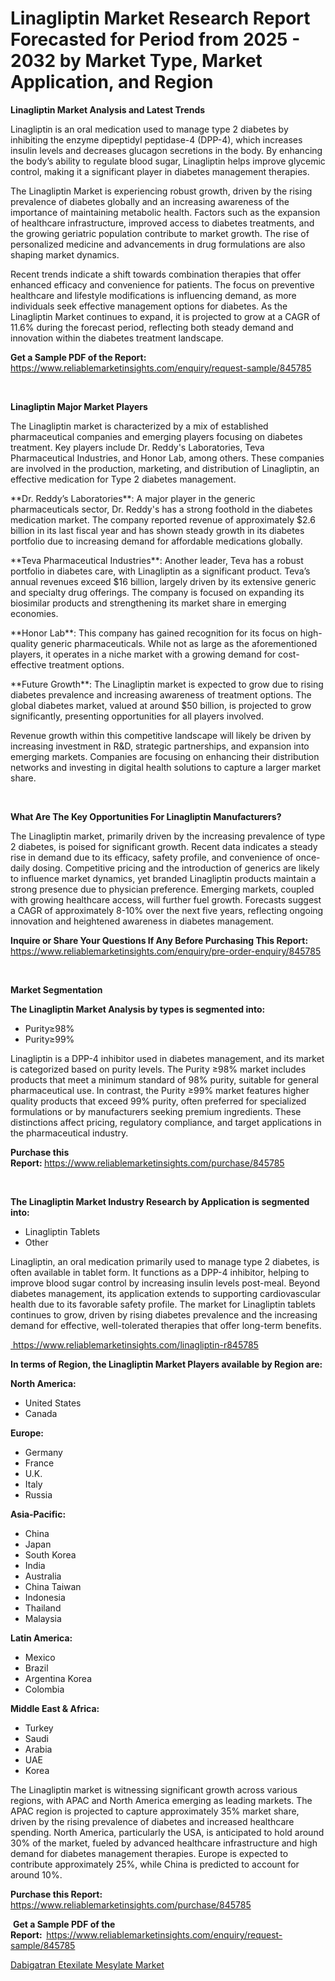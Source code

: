 <p><h1>Linagliptin Market Research Report Forecasted for Period from 2025 -  2032 by Market Type, Market Application, and Region</h1></p><p><strong>Linagliptin Market Analysis and Latest Trends</strong></p>
<p><p>Linagliptin is an oral medication used to manage type 2 diabetes by inhibiting the enzyme dipeptidyl peptidase-4 (DPP-4), which increases insulin levels and decreases glucagon secretions in the body. By enhancing the body’s ability to regulate blood sugar, Linagliptin helps improve glycemic control, making it a significant player in diabetes management therapies.</p><p>The Linagliptin Market is experiencing robust growth, driven by the rising prevalence of diabetes globally and an increasing awareness of the importance of maintaining metabolic health. Factors such as the expansion of healthcare infrastructure, improved access to diabetes treatments, and the growing geriatric population contribute to market growth. The rise of personalized medicine and advancements in drug formulations are also shaping market dynamics.</p><p>Recent trends indicate a shift towards combination therapies that offer enhanced efficacy and convenience for patients. The focus on preventive healthcare and lifestyle modifications is influencing demand, as more individuals seek effective management options for diabetes. As the Linagliptin Market continues to expand, it is projected to grow at a CAGR of 11.6% during the forecast period, reflecting both steady demand and innovation within the diabetes treatment landscape.</p></p>
<p><strong>Get a Sample PDF of the Report:&nbsp;</strong> <a href="https://www.reliablemarketinsights.com/enquiry/request-sample/845785?utm_campaign=3031&utm_medium=2&utm_source=Github&utm_content=ia&utm_term=01042025&utm_id=linagliptin">https://www.reliablemarketinsights.com/enquiry/request-sample/845785</a></p>
<p>&nbsp;</p>
<p><strong>Linagliptin Major Market Players</strong></p>
<p><p>The Linagliptin market is characterized by a mix of established pharmaceutical companies and emerging players focusing on diabetes treatment. Key players include Dr. Reddy's Laboratories, Teva Pharmaceutical Industries, and Honor Lab, among others. These companies are involved in the production, marketing, and distribution of Linagliptin, an effective medication for Type 2 diabetes management.</p><p>**Dr. Reddy’s Laboratories**: A major player in the generic pharmaceuticals sector, Dr. Reddy's has a strong foothold in the diabetes medication market. The company reported revenue of approximately $2.6 billion in its last fiscal year and has shown steady growth in its diabetes portfolio due to increasing demand for affordable medications globally.</p><p>**Teva Pharmaceutical Industries**: Another leader, Teva has a robust portfolio in diabetes care, with Linagliptin as a significant product. Teva’s annual revenues exceed $16 billion, largely driven by its extensive generic and specialty drug offerings. The company is focused on expanding its biosimilar products and strengthening its market share in emerging economies.</p><p>**Honor Lab**: This company has gained recognition for its focus on high-quality generic pharmaceuticals. While not as large as the aforementioned players, it operates in a niche market with a growing demand for cost-effective treatment options. </p><p>**Future Growth**: The Linagliptin market is expected to grow due to rising diabetes prevalence and increasing awareness of treatment options. The global diabetes market, valued at around $50 billion, is projected to grow significantly, presenting opportunities for all players involved.</p><p>Revenue growth within this competitive landscape will likely be driven by increasing investment in R&D, strategic partnerships, and expansion into emerging markets. Companies are focusing on enhancing their distribution networks and investing in digital health solutions to capture a larger market share.</p></p>
<p>&nbsp;</p>
<p><strong>What Are The Key Opportunities For Linagliptin Manufacturers?</strong></p>
<p><p>The Linagliptin market, primarily driven by the increasing prevalence of type 2 diabetes, is poised for significant growth. Recent data indicates a steady rise in demand due to its efficacy, safety profile, and convenience of once-daily dosing. Competitive pricing and the introduction of generics are likely to influence market dynamics, yet branded Linagliptin products maintain a strong presence due to physician preference. Emerging markets, coupled with growing healthcare access, will further fuel growth. Forecasts suggest a CAGR of approximately 8-10% over the next five years, reflecting ongoing innovation and heightened awareness in diabetes management.</p></p>
<p><strong>Inquire or Share Your Questions If Any Before Purchasing This Report:</strong> <a href="https://www.reliablemarketinsights.com/enquiry/pre-order-enquiry/845785?utm_campaign=3031&utm_medium=2&utm_source=Github&utm_content=ia&utm_term=01042025&utm_id=linagliptin">https://www.reliablemarketinsights.com/enquiry/pre-order-enquiry/845785</a></p>
<p>&nbsp;</p>
<p><strong>Market Segmentation</strong></p>
<p><strong>The Linagliptin Market Analysis by types is segmented into:</strong></p>
<p><ul><li>Purity≥98%</li><li>Purity≥99%</li></ul></p>
<p><p>Linagliptin is a DPP-4 inhibitor used in diabetes management, and its market is categorized based on purity levels. The Purity ≥98% market includes products that meet a minimum standard of 98% purity, suitable for general pharmaceutical use. In contrast, the Purity ≥99% market features higher quality products that exceed 99% purity, often preferred for specialized formulations or by manufacturers seeking premium ingredients. These distinctions affect pricing, regulatory compliance, and target applications in the pharmaceutical industry.</p></p>
<p><strong>Purchase this Report:&nbsp;</strong><a href="https://www.reliablemarketinsights.com/purchase/845785?utm_campaign=3031&utm_medium=2&utm_source=Github&utm_content=ia&utm_term=01042025&utm_id=linagliptin">https://www.reliablemarketinsights.com/purchase/845785</a></p>
<p>&nbsp;</p>
<p><strong>The Linagliptin Market Industry Research by Application is segmented into:</strong></p>
<p><ul><li>Linagliptin Tablets</li><li>Other</li></ul></p>
<p><p>Linagliptin, an oral medication primarily used to manage type 2 diabetes, is often available in tablet form. It functions as a DPP-4 inhibitor, helping to improve blood sugar control by increasing insulin levels post-meal. Beyond diabetes management, its application extends to supporting cardiovascular health due to its favorable safety profile. The market for Linagliptin tablets continues to grow, driven by rising diabetes prevalence and the increasing demand for effective, well-tolerated therapies that offer long-term benefits.</p></p>
<p><a href="https://www.reliablemarketinsights.com/linagliptin-r845785?utm_campaign=3031&utm_medium=2&utm_source=Github&utm_content=ia&utm_term=01042025&utm_id=linagliptin">&nbsp;https://www.reliablemarketinsights.com/linagliptin-r845785</a></p>
<p><strong>In terms of Region, the Linagliptin Market Players available by Region are:</strong></p>
<p>
    <p> <strong> North America: </strong>
        <ul>
            <li>United States</li>
            <li>Canada</li>
        </ul>
        </p> 
    <p> <strong> Europe: </strong>
        <ul>
            <li>Germany</li>
            <li>France</li>
            <li>U.K.</li>
            <li>Italy</li>
            <li>Russia</li>
        </ul>
        </p> 
    <p> <strong> Asia-Pacific: </strong>
        <ul>
            <li>China</li>
            <li>Japan</li>
            <li>South Korea</li>
            <li>India</li>
            <li>Australia</li>
            <li>China Taiwan</li>
            <li>Indonesia</li>
            <li>Thailand</li>
            <li>Malaysia</li>
        </ul>
        </p> 
    <p> <strong> Latin America: </strong>
        <ul>
            <li>Mexico</li>
            <li>Brazil</li>
            <li>Argentina Korea</li>
            <li>Colombia</li>
        </ul>
        </p> 
    <p> <strong> Middle East & Africa: </strong>
        <ul>
            <li>Turkey</li>
            <li>Saudi</li>
            <li>Arabia</li>
            <li>UAE</li>
            <li>Korea</li>
        </ul>
    </p>
    </p>
<p><p>The Linagliptin market is witnessing significant growth across various regions, with APAC and North America emerging as leading markets. The APAC region is projected to capture approximately 35% market share, driven by the rising prevalence of diabetes and increased healthcare spending. North America, particularly the USA, is anticipated to hold around 30% of the market, fueled by advanced healthcare infrastructure and high demand for diabetes management therapies. Europe is expected to contribute approximately 25%, while China is predicted to account for around 10%.</p></p>
<p><strong>Purchase this Report: </strong><a href="https://www.reliablemarketinsights.com/purchase/845785?utm_campaign=3031&utm_medium=2&utm_source=Github&utm_content=ia&utm_term=01042025&utm_id=linagliptin">https://www.reliablemarketinsights.com/purchase/845785</a></p>
<p>&nbsp;<strong>Get a Sample PDF of the Report:&nbsp;&nbsp;</strong><a href="https://www.reliablemarketinsights.com/enquiry/request-sample/845785?utm_campaign=3031&utm_medium=2&utm_source=Github&utm_content=ia&utm_term=01042025&utm_id=linagliptin">https://www.reliablemarketinsights.com/enquiry/request-sample/845785</a></p>
<p><strong></strong></p>
<p><p><a href="https://github.com/tashipmhuiri/Market-Research-Report-List-1/blob/main/dabigatran-etexilate-mesylate-market.md?utm_campaign=3031&utm_medium=2&utm_source=Github&utm_content=ia&utm_term=01042025&utm_id=linagliptin">Dabigatran Etexilate Mesylate Market</a></p></p>